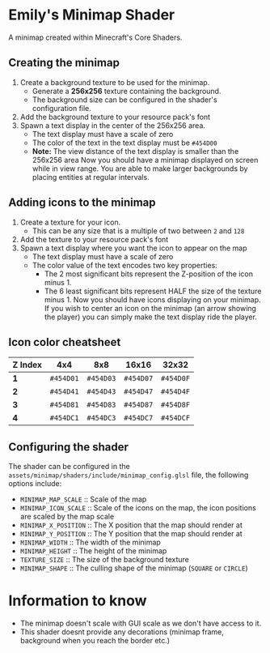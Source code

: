 # Emily's Minimap Shader
A minimap created within Minecraft's Core Shaders.

## Creating the minimap
1. Create a background texture to be used for the minimap.
    - Generate a **256x256** texture containing the background.
    - The background size can be configured in the shader's configuration file.
2. Add the background texture to your resource pack's font
3. Spawn a text display in the center of the 256x256 area.
    - The text display must have a scale of zero
    - The color of the text in the text display must be `#454D00`
    - **Note:** The view distance of the text display is smaller than the 256x256 area
Now you should have a minimap displayed on screen while in view range. You are able to make larger backgrounds by placing entities at regular intervals.

## Adding icons to the minimap
1. Create a texture for your icon.
    - This can be any size that is a multiple of two between `2` and `128`
2. Add the texture to your resource pack's font
3. Spawn a text display where you want the icon to appear on the map
    - The text display must have a scale of zero
    - The color value of the text encodes two key properties:
        - The 2 most significant bits represent the Z-position of the icon minus 1.
        - The 6 least significant bits represent HALF the size of the texture minus 1.
Now you should have icons displaying on your minimap. If you wish to center an icon on the minimap (an arrow showing the player) you can simply make the text display ride the player.

## Icon color cheatsheet
| Z Index | **4x4**   | **8x8**   | **16x16** | **32x32** |
|---------|-----------|-----------|-----------|-----------|
|   **1** | `#454D01` | `#454D03` | `#454D07` | `#454D0F` |
|   **2** | `#454D41` | `#454D43` | `#454D47` | `#454D4F` |
|   **3** | `#454D81` | `#454D83` | `#454D87` | `#454D8F` |
|   **4** | `#454DC1` | `#454DC3` | `#454DC7` | `#454DCF` |

## Configuring the shader
The shader can be configured in the `assets/minimap/shaders/include/minimap_config.glsl` file, the following options include:
  - `MINIMAP_MAP_SCALE` :: Scale of the map
  - `MINIMAP_ICON_SCALE` :: Scale of the icons on the map, the icon positions are scaled by the map scale
  - `MINIMAP_X_POSITION` :: The X position that the map should render at
  - `MINIMAP_Y_POSITION` :: The Y position that the map should render at
  - `MINIMAP_WIDTH` :: The width of the minimap
  - `MINIMAP_HEIGHT` :: The height of the minimap
  - `TEXTURE_SIZE` :: The size of the background texture
  - `MINIMAP_SHAPE` :: The culling shape of the minimap (`SQUARE` or `CIRCLE`)

# Information to know
  - The minimap doesn't scale with GUI scale as we don't have access to it.
  - This shader doesnt provide any decorations (minimap frame, background when you reach the border etc.)